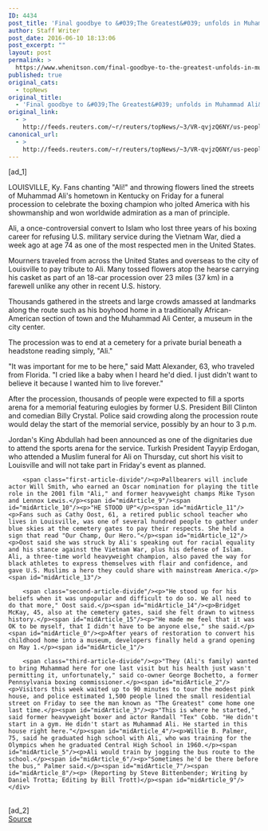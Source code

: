 ```yaml
---
ID: 4434
post_title: 'Final goodbye to &#039;The Greatest&#039; unfolds in Muhammad Ali&#039;s hometown'
author: Staff Writer
post_date: 2016-06-10 18:13:06
post_excerpt: ""
layout: post
permalink: >
  https://www.whenitson.com/final-goodbye-to-the-greatest-unfolds-in-muhammad-alis-hometown/
published: true
original_cats:
  - topNews
original_title:
  - 'Final goodbye to &#039;The Greatest&#039; unfolds in Muhammad Ali&#039;s hometown'
original_link:
  - >
    http://feeds.reuters.com/~r/reuters/topNews/~3/VR-qvjzQ6NY/us-people-ali-idUSKCN0YW10C
canonical_url:
  - >
    http://feeds.reuters.com/~r/reuters/topNews/~3/VR-qvjzQ6NY/us-people-ali-idUSKCN0YW10C
---
```

 [ad_1]
<br><div id="articleText">
<span id="midArticle_start"/>

<span id="midArticle_0"/><span class="focusParagraph" readability="5"><p><span class="articleLocation">LOUISVILLE, Ky.</span> Fans chanting "Ali!" and throwing flowers lined the streets of Muhammad Ali's hometown in Kentucky on Friday for a funeral procession to celebrate the boxing champion who jolted America with his showmanship and won worldwide admiration as a man of principle.</p></span><span id="midArticle_1"/><p>Ali, a once-controversial convert to Islam who lost three years of his boxing career for refusing U.S. military service during the Vietnam War, died a week ago at age 74 as one of the most respected men in the United States.</p><span id="midArticle_2"/><p>Mourners traveled from across the United States and  overseas to the city of Louisville to pay tribute to Ali. Many tossed flowers atop the hearse carrying his casket as part of an 18-car procession over 23 miles (37 km) in a farewell unlike any other in recent U.S. history.</p><span id="midArticle_3"/><p>Thousands gathered in the streets and large crowds amassed at landmarks along the route such as his boyhood home in a traditionally African-American section of town and the Muhammad Ali Center, a museum in the city center.</p><span id="midArticle_4"/><p>The procession was to end at a cemetery for a private burial beneath a headstone reading simply, "Ali." </p><span id="midArticle_5"/><p>"It was important for me to be here," said Matt Alexander, 63, who traveled from Florida. "I cried like a baby when I heard he'd died. I just didn't want to believe it because I wanted him to live forever."</p><span id="midArticle_6"/><p>After the procession, thousands of people were expected to fill a sports arena for a memorial featuring eulogies by former U.S. President Bill Clinton and comedian Billy Crystal. Police said crowding along the procession route would delay the start of the memorial service, possibly by an hour to 3 p.m.</p><span id="midArticle_7"/><p>Jordan's King Abdullah had been announced as one of the dignitaries due to attend the sports arena for the service. Turkish President Tayyip Erdogan, who attended a Muslim funeral for Ali on Thursday, cut short his visit to Louisville and will not take part in Friday's event as planned.</p><span id="midArticle_8"/>
        
        <span class="first-article-divide"/><p>Pallbearers will include actor Will Smith, who earned an Oscar nomination for playing the title role in the 2001 film "Ali," and former heavyweight champs Mike Tyson and Lennox Lewis.</p><span id="midArticle_9"/><span id="midArticle_10"/><p>"HE STOOD UP"</p><span id="midArticle_11"/><p>Fans such as Cathy Oost, 61, a retired public school teacher who lives in Louisville, was one of several hundred people to gather under blue skies at the cemetery gates to pay their respects. She held a sign that read "Our Champ, Our Hero."</p><span id="midArticle_12"/><p>Oost said she was struck by Ali's speaking out for racial equality and his stance against the Vietnam War, plus his defense of Islam. Ali, a three-time world heavyweight champion, also paved the way for black athletes to express themselves with flair and confidence, and gave U.S. Muslims a hero they could share with mainstream America.</p><span id="midArticle_13"/>
        
        <span class="second-article-divide"/><p>"He stood up for his beliefs when it was unpopular and difficult to do so. We all need to do that more," Oost said.</p><span id="midArticle_14"/><p>Bridget McKay, 45, also at the cemetery gates, said she felt drawn to witness history.</p><span id="midArticle_15"/><p>"He made me feel that it was OK to be myself, that I didn't have to be anyone else," she said.</p><span id="midArticle_0"/><p>After years of restoration to convert his childhood home into a museum, developers finally held a grand opening on May 1.</p><span id="midArticle_1"/>
        
        <span class="third-article-divide"/><p>"They (Ali's family) wanted to bring Muhammad here for one last visit but his health just wasn't permitting it, unfortunately," said co-owner George Bochetto, a former Pennsylvania boxing commissioner.</p><span id="midArticle_2"/><p>Visitors this week waited up to 90 minutes to tour the modest pink house, and police estimated 1,500 people lined the small residential street on Friday to see the man known as "The Greatest" come home one last time.</p><span id="midArticle_3"/><p>"This is where he started," said former heavyweight boxer and actor Randall "Tex" Cobb. "He didn't start in a gym. He didn't start as Muhammad Ali. He started in this house right here."</p><span id="midArticle_4"/><p>Willie B. Palmer, 75, said he graduated high school with Ali, who was training for the Olympics when he graduated Central High School in 1960.</p><span id="midArticle_5"/><p>Ali would train by jogging the bus route to the school.</p><span id="midArticle_6"/><p>"Sometimes he'd be there before the bus," Palmer said.</p><span id="midArticle_7"/><span id="midArticle_8"/><p> (Reporting by Steve Bittenbender; Writing by Daniel Trotta; Editing by Bill Trott)</p><span id="midArticle_9"/></div>
<br>[ad_2]
<br><a href="http://feeds.reuters.com/~r/reuters/topNews/~3/VR-qvjzQ6NY/us-people-ali-idUSKCN0YW10C">Source </a>